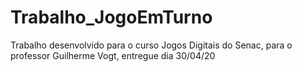 # Trabalho_JogoEmTurno
Trabalho desenvolvido para o curso Jogos Digitais do Senac, para o professor Guilherme Vogt, entregue dia 30/04/20
